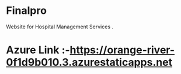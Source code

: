 # Finalpro
Website for Hospital Management Services .
# Azure Link :-https://orange-river-0f1d9b010.3.azurestaticapps.net
